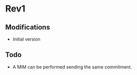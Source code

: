 # Rev1

## Modifications

- Initial version

## Todo

- A MIM can be performed sending the same commitment.
